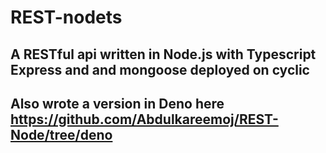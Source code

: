 # REST-nodets


## A RESTful api written in Node.js with Typescript Express and and mongoose deployed on cyclic

## Also wrote a version in Deno here https://github.com/Abdulkareemoj/REST-Node/tree/deno
